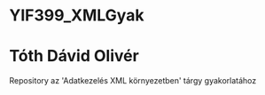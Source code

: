 # YIF399_XMLGyak
# Tóth Dávid Olivér
Repository az 'Adatkezelés XML környezetben' tárgy gyakorlatához 
